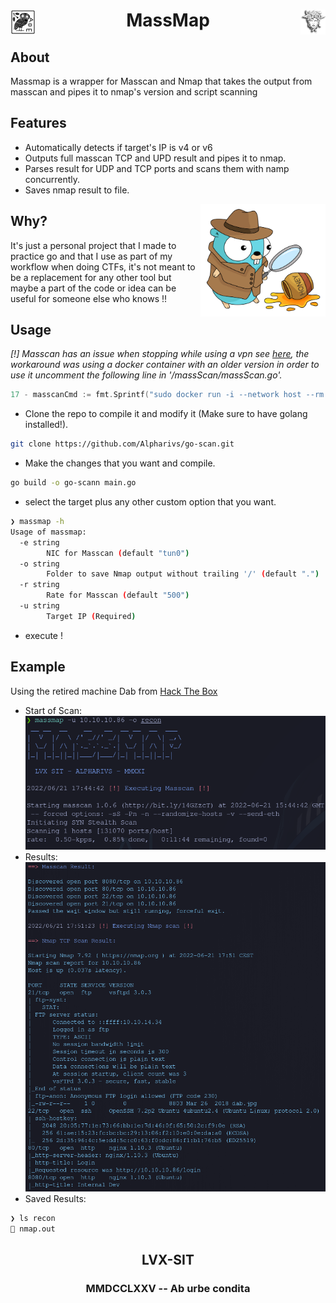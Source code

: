 <div >
    <img src="assets/owl.jpg" align="left" height="40px" width="40px"/>
    <img src="assets/medusa.png" align="right" height="40px" width="40px"/>
    <h1 align="center" > MassMap </h1>
</div>

## About

Massmap is a wrapper for Masscan and Nmap that takes the output from masscan and pipes it to nmap's version and script scanning

## Features
- Automatically detects if target's IP is v4 or v6
- Outputs full masscan TCP and UPD result and pipes it to nmap.
- Parses result for UDP and TCP ports and scans them with namp concurrently.
- Saves nmap result to file. 

<img src="assets/gopher.png" align="right" width="200" height="180" />

## Why?

It's just a personal project that I made to practice go and that I use as part of my workflow when doing CTFs, it's not meant to be a replacement for any other tool but maybe a part of the code or idea can be useful for someone else who knows !!

## Usage

*[!] Masscan has an issue when stopping while using a vpn see [here](https://github.com/robertdavidgraham/masscan/issues/144), the workaround was using a docker container with an older version in order to use it uncomment the following line in '/massScan/massScan.go'.*

```go
17 - masscanCmd := fmt.Sprintf("sudo docker run -i --network host --rm adarnimrod/masscan -p1-65535,U:1-65535 %s -e %s --rate=%s --wait=5", ip, inter, rate)
```

- Clone the repo to compile it and modify it (Make sure to have golang installed!).
```bash
git clone https://github.com/Alpharivs/go-scan.git
```
- Make the changes that you want and compile.
```bash
go build -o go-scann main.go
```
- select the target plus any other custom option that you want.
```bash
❯ massmap -h
Usage of massmap:
  -e string
    	NIC for Masscan (default "tun0")
  -o string
    	Folder to save Nmap output without trailing '/' (default ".")
  -r string
    	Rate for Masscan (default "500")
  -u string
    	Target IP (Required)
```
- execute !

## Example 

Using the retired machine Dab from [Hack The Box](https://app.hackthebox.com)
- Start of Scan: ![](assets/scan-start.png)
- Results: ![](assets/scan-results.png)
- Saved Results:
```bash
❯ ls recon
 nmap.out
```
<h2 align="center" > LVX-SIT</h2>
<h3 align="center" > MMDCCLXXV -- Ab urbe condita </h3>